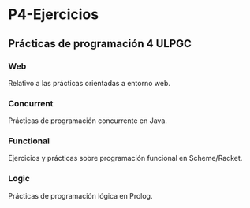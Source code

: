 # P4-Ejercicios

## Prácticas de programación 4 ULPGC

### Web

Relativo a las prácticas orientadas a entorno web.

### Concurrent

Prácticas de programación concurrente en Java.

### Functional

Ejercicios y prácticas sobre programación funcional en Scheme/Racket.

### Logic

Prácticas de programación lógica en Prolog.